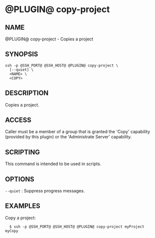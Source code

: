 @PLUGIN@ copy-project
=====================

NAME
----
@PLUGIN@ copy-project - Copies a project

SYNOPSIS
--------
```
ssh -p @SSH_PORT@ @SSH_HOST@ @PLUGIN@ copy-project \
  [--quiet] \
  <NAME> \
  <COPY>
```

DESCRIPTION
-----------
Copies a project.

ACCESS
------
Caller must be a member of a group that is granted the 'Copy'
capability (provided by this plugin) or the 'Administrate Server'
capability.

SCRIPTING
---------
This command is intended to be used in scripts.

OPTIONS
-------

`--quiet`
:	Suppress progress messages.

EXAMPLES
--------
Copy a project:

```
  $ ssh -p @SSH_PORT@ @SSH_HOST@ @PLUGIN@ copy-project myProject myCopy
```
